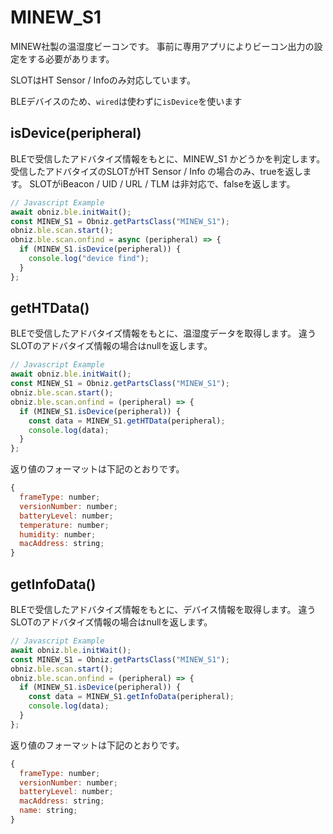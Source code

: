 # MINEW_S1
MINEW社製の温湿度ビーコンです。
事前に専用アプリによりビーコン出力の設定をする必要があります。

SLOTはHT Sensor / Infoのみ対応しています。

BLEデバイスのため、`wired`は使わずに`isDevice`を使います


## isDevice(peripheral)

BLEで受信したアドバタイズ情報をもとに、MINEW_S1 かどうかを判定します。
受信したアドバタイズのSLOTがHT Sensor / Info の場合のみ、trueを返します。
SLOTがiBeacon / UID / URL / TLM は非対応で、falseを返します。

```javascript
// Javascript Example
await obniz.ble.initWait();
const MINEW_S1 = Obniz.getPartsClass("MINEW_S1");
obniz.ble.scan.start();
obniz.ble.scan.onfind = async (peripheral) => {
  if (MINEW_S1.isDevice(peripheral)) {
    console.log("device find");
  }
};

```


## getHTData()
BLEで受信したアドバタイズ情報をもとに、温湿度データを取得します。
違うSLOTのアドバタイズ情報の場合はnullを返します。

```javascript
// Javascript Example
await obniz.ble.initWait();
const MINEW_S1 = Obniz.getPartsClass("MINEW_S1");
obniz.ble.scan.start();
obniz.ble.scan.onfind = (peripheral) => {
  if (MINEW_S1.isDevice(peripheral)) {
    const data = MINEW_S1.getHTData(peripheral);
    console.log(data); 
  }
};

```

返り値のフォーマットは下記のとおりです。

```javascript
{
  frameType: number;
  versionNumber: number;
  batteryLevel: number;
  temperature: number;
  humidity: number;
  macAddress: string;
}
```



## getInfoData()
BLEで受信したアドバタイズ情報をもとに、デバイス情報を取得します。
違うSLOTのアドバタイズ情報の場合はnullを返します。

```javascript
// Javascript Example
await obniz.ble.initWait();
const MINEW_S1 = Obniz.getPartsClass("MINEW_S1");
obniz.ble.scan.start();
obniz.ble.scan.onfind = (peripheral) => {
  if (MINEW_S1.isDevice(peripheral)) {
    const data = MINEW_S1.getInfoData(peripheral);
    console.log(data); 
  }
};

```

返り値のフォーマットは下記のとおりです。

```javascript
{
  frameType: number;
  versionNumber: number;
  batteryLevel: number;
  macAddress: string;
  name: string;
}
```
